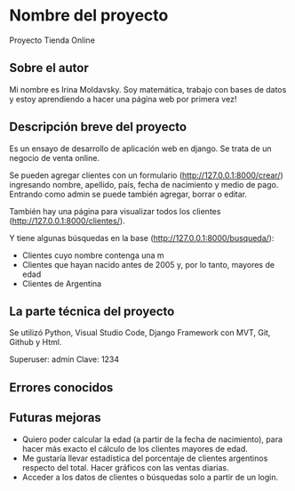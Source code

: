 # Nombre del proyecto

Proyecto Tienda Online


## Sobre el autor

Mi nombre es Irina Moldavsky. Soy matemática, trabajo con bases de datos y estoy aprendiendo a hacer una página web por primera vez!


## Descripción breve del proyecto

Es un ensayo de desarrollo de aplicación web en django. Se trata de un negocio de venta online. 

Se pueden agregar clientes con un formulario (http://127.0.0.1:8000/crear/) ingresando nombre, apellido, país, fecha de nacimiento y medio de pago. Entrando como admin se puede también agregar, borrar o editar.

También hay una página para visualizar todos los clientes (http://127.0.0.1:8000/clientes/).

Y tiene algunas búsquedas en la base (http://127.0.0.1:8000/busqueda/):

- Clientes cuyo nombre contenga una m
- Clientes que hayan nacido antes de 2005 y, por lo tanto, mayores de edad 
- Clientes de Argentina

## La parte técnica del proyecto

Se utilizó Python, Visual Studio Code, Django Framework con MVT, Git, Github y Html.

Superuser: admin
Clave: 1234


## Errores conocidos




## Futuras mejoras

- Quiero poder calcular la edad (a partir de la fecha de nacimiento), para hacer más exacto el cálculo de los clientes mayores de edad. 
- Me gustaría llevar estadística del porcentaje de clientes argentinos respecto del total. Hacer gráficos con las ventas diarias.
- Acceder a los datos de clientes o búsquedas solo a partir de un login.